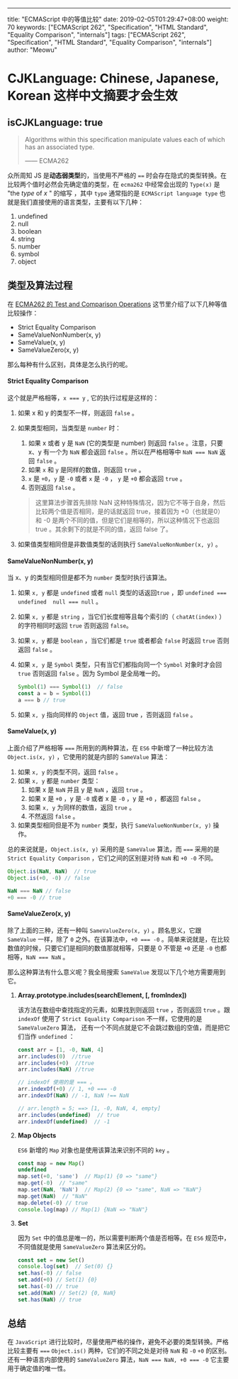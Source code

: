 
---
title: "ECMAScript 中的等值比较"
date: 2019-02-05T01:29:47+08:00
weight: 70
keywords: ["ECMAScript 262", "Specification", "HTML Standard", "Equality Comparison", "internals"]
tags: ["ECMAScript 262", "Specification", "HTML Standard", "Equality Comparison", "internals"]
author: "Meowu"
# CJKLanguage: Chinese, Japanese, Korean 这样中文摘要才会生效
isCJKLanguage: true
---

> Algorithms within this specification manipulate values each of which has an associated type. 
>
> —— ECMA262

众所周知 JS 是**动态弱类型**的，当使用不严格的 `==` 时会存在隐式的类型转换。在比较两个值时必然会先确定值的类型，在 `ecma262` 中经常会出现的 `Type(x)` 是 "the _type_ of _x_ " 的缩写  ，其中 `type` 通常指的是 `ECMAScript language type` 也就是我们直接使用的语言类型，主要有以下几种：

1. undefined
2. null
3. boolean
4. string
5. number
6. symbol
7. object

## 类型及算法过程

在 [ECMA262 的 Test and Comparison Operations](https://www.ecma-international.org/ecma-262/9.0/index.html#sec-testing-and-comparison-operations) 这节里介绍了以下几种等值比较操作：

- Strict Equality Comparison
- SameValueNonNumber(x, y)
- SameValue(x, y)
- SameValueZero(x, y)

那么每种有什么区别，具体是怎么执行的呢。

#### Strict Equality Comparison

这个就是严格相等，`x === y` , 它的执行过程是这样的：

1. 如果 x 和 y 的类型不一样，则返回 `false` 。

2. 如果类型相同，当类型是 `number` 时：

   1. 如果 x 或者 y 是 `NaN` (它的类型是 number) 则返回 `false` 。注意，只要 x、y 有一个为 `NaN`  都会返回 `false` 。所以在严格相等中 `NaN === NaN` 返回 `false` 。
   2. 如果 `x` 和 `y` 是同样的数值，则返回 `true` 。
   3. `x` 是 `+0`，`y` 是 `-0` 或者 `x` 是 `-0` ， `y` 是 `+0` 都会返回 `true` 。
   4. 否则返回 `false` 。

   > 这里算法步骤首先排除 NaN 这种特殊情况，因为它不等于自身，然后比较两个值是否相同，是的话就返回 true，接着因为 +0（也就是0） 和 -0 是两个不同的值，但是它们是相等的，所以这种情况下也返回 true 。其余剩下的就是不同的值，返回 false 了。

3. 如果值类型相同但是非数值类型的话则执行 `SameValueNonNumber(x, y)` 。

#### SameValueNonNumber(x, y)

当 x、y 的类型相同但是都不为 `number` 类型时执行该算法。

1. 如果 `x, y` 都是 `undefined` 或者 `null` 类型的话返回`true` ，即 `undefined === undefined  null === null` 。

2. 如果 `x, y` 都是 `string` ，当它们长度相等且每个索引的（ `chatAt(index)` ）的字符相同时返回 `true` 否则返回 `false`。

3. 如果 `x, y` 都是 `boolean` ，当它们都是 `true` 或者都会 `false` 时返回 `true` 否则返回 `false` 。

4. 如果 `x, y` 是 `Symbol` 类型，只有当它们都指向同一个 `Symbol` 对象时才会回 `true` 否则返回 `false` 。因为 Symbol 是全局唯一的。

   ```js
   Symbol(1) === Symbol(1)  // false
   const a = b = Symbol(1)
   a === b // true
   ```

5. 如果 `x, y` 指向同样的 `Object` 值，返回 true ，否则返回 `false` 。

#### SameValue(x, y)

上面介绍了严格相等 `===` 所用到的两种算法，在 `ES6` 中新增了一种比较方法 `Object.is(x, y)` ，它使用的就是内部的 `SameValue` 算法：

1. 如果 `x, y` 的类型不同，返回 `false` 。
2. 如果 `x, y` 都是 `number` 类型：
   1. 如果 x 是 `NaN` 并且 y 是 `NaN` ，返回 `true` 。
   2. 如果 x 是 `+0` ，y 是 `-0` 或者 x 是 `-0` ，y 是 `+0` ，都返回 `false` 。
   3. 如果 `x, y` 为同样的数值，返回 `true` 。
   4. 不然返回 `false` 。
3. 如果类型相同但是不为 `number` 类型，执行 `SameValueNonNumber(x, y)` 操作。

总的来说就是，`Object.is(x, y)` 采用的是 `SameValue` 算法，而 `===` 采用的是 `Strict Equality Comparison` ，它们之间的区别是对待 `NaN` 和 `+0 -0` 不同。

```javascript
Object.is(NaN, NaN)  // true
Object.is(+0, -0) // false

NaN === NaN // false
+0 === -0 // true
```

#### SameValueZero(x, y)

除了上面的三种，还有一种叫 `SameValueZero(x, y)` 。顾名思义，它跟 `SameValue` 一样，除了 `0` 之外。在该算法中，`+0 === -0` 。简单来说就是，在比较数值的时候，只要它们是相同的数值那就相等，只要是 0 不管是 `+0` 还是 `-0` 也都相等，`NaN === NaN` 。

那么这种算法有什么意义呢？我全局搜索 `SameValue` 发现以下几个地方需要用到它。

1. **Array.prototype.includes(searchElement, [, fromIndex])** 

   该方法在数组中查找指定的元素，如果找到则返回 `true` ，否则返回 `true` 。跟 `indexOf` 使用了 `Strict Equality Comparison` 不一样，它使用的是 `SameValueZero` 算法， 还有一个不同点就是它不会跳过数组的空值，而是把它们当作 `undefined` ：

   ```js
   const arr = [1, -0, NaN, 4]
   arr.includes(0)  //true
   arr.includes(+0)  //true
   arr.includes(NaN) //true
   
   // indexOf 使用的是 === 。
   arr.indexOf(+0) // 1, +0 === -0
   arr.indexOf(NaN) // -1, NaN !== NaN
   
   // arr.length = 5; ==> [1, -0, NaN, 4, empty]
   arr.includes(undefined)  // true
   arr.indexOf(undefined)  // -1
   
   ```

2. **Map Objects** 

   `ES6` 新增的 `Map` 对象也是使用该算法来识别不同的 `key` 。

   ```js
   const map = new Map()
   undefined
   map.set(+0, 'same')  // Map(1) {0 => "same"}
   map.get(-0)  // "same"
   map.set(NaN, 'NaN')  // Map(2) {0 => "same", NaN => "NaN"}
   map.get(NaN)  // "NaN"
   map.delete(-0) // true
   console.log(map) // Map(1) {NaN => "NaN"}
   ```

3. **Set**

   因为 `Set` 中的值总是唯一的，所以需要判断两个值是否相等。在 `ES6` 规范中，不同值就是使用 `SameValueZero` 算法来区分的。

   ```js
   const set = new Set()
   console.log(set)  // Set(0) {}
   set.has(-0) // false
   set.add(+0) // Set(1) {0}
   set.has(-0) // true
   set.add(NaN) // Set(2) {0, NaN}
   set.has(NaN) // true
   ```

## 总结

在 `JavaScript` 进行比较时，尽量使用严格的操作，避免不必要的类型转换。严格比较主要有 `===` `Object.is()` 两种，它们的不同之处是对待 `NaN` 和 `-0` `+0` 的区别。还有一种语言内部使用的 `SameValueZero`  算法，`NaN === NaN, +0 === -0` 它主要用于确定值的唯一性。
